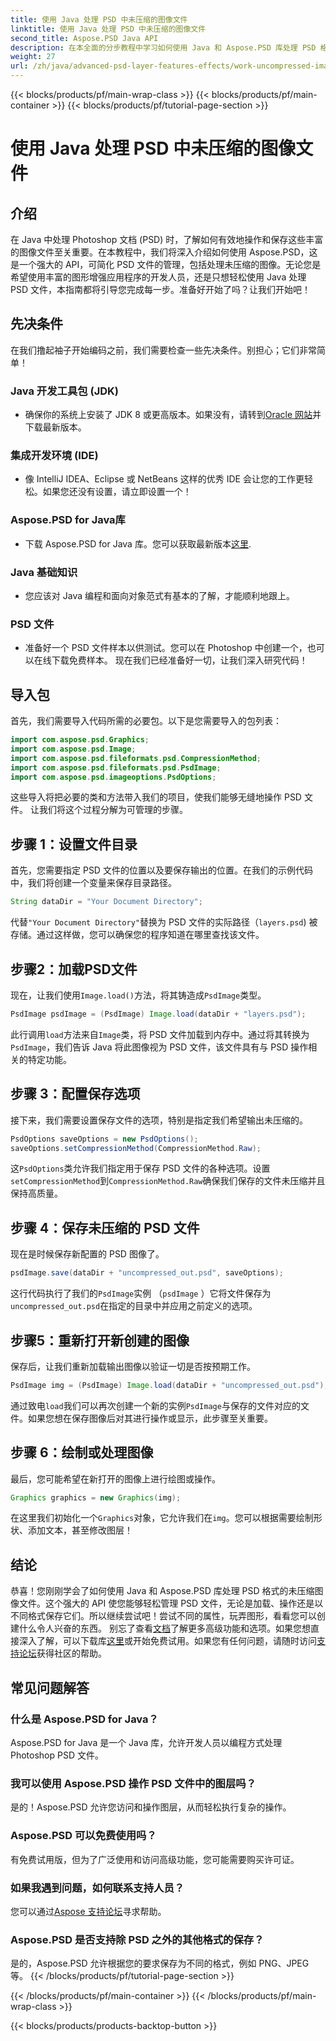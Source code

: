 ```yaml
---
title: 使用 Java 处理 PSD 中未压缩的图像文件
linktitle: 使用 Java 处理 PSD 中未压缩的图像文件
second_title: Aspose.PSD Java API
description: 在本全面的分步教程中学习如何使用 Java 和 Aspose.PSD 库处理 PSD 格式的未压缩图像文件。
weight: 27
url: /zh/java/advanced-psd-layer-features-effects/work-uncompressed-image-files-psd/
---
```


{{< blocks/products/pf/main-wrap-class >}}
{{< blocks/products/pf/main-container >}}
{{< blocks/products/pf/tutorial-page-section >}}

# 使用 Java 处理 PSD 中未压缩的图像文件

## 介绍
在 Java 中处理 Photoshop 文档 (PSD) 时，了解如何有效地操作和保存这些丰富的图像文件至关重要。在本教程中，我们将深入介绍如何使用 Aspose.PSD，这是一个强大的 API，可简化 PSD 文件的管理，包括处理未压缩的图像。无论您是希望使用丰富的图形增强应用程序的开发人员，还是只想轻松使用 Java 处理 PSD 文件，本指南都将引导您完成每一步。准备好开始了吗？让我们开始吧！
## 先决条件
在我们撸起袖子开始编码之前，我们需要检查一些先决条件。别担心；它们非常简单！
### Java 开发工具包 (JDK)
- 确保你的系统上安装了 JDK 8 或更高版本。如果没有，请转到[Oracle 网站](https://www.oracle.com/java/technologies/javase-jdk11-downloads.html)并下载最新版本。
### 集成开发环境 (IDE)
- 像 IntelliJ IDEA、Eclipse 或 NetBeans 这样的优秀 IDE 会让您的工作更轻松。如果您还没有设置，请立即设置一个！
### Aspose.PSD for Java库
- 下载 Aspose.PSD for Java 库。您可以获取最新版本[这里](https://releases.aspose.com/psd/java/). 
### Java 基础知识 
- 您应该对 Java 编程和面向对象范式有基本的了解，才能顺利地跟上。
### PSD 文件
- 准备好一个 PSD 文件样本以供测试。您可以在 Photoshop 中创建一个，也可以在线下载免费样本。 
现在我们已经准备好一切，让我们深入研究代码！
## 导入包
首先，我们需要导入代码所需的必要包。以下是您需要导入的包列表：
```java
import com.aspose.psd.Graphics;
import com.aspose.psd.Image;
import com.aspose.psd.fileformats.psd.CompressionMethod;
import com.aspose.psd.fileformats.psd.PsdImage;
import com.aspose.psd.imageoptions.PsdOptions;
```
这些导入将把必要的类和方法带入我们的项目，使我们能够无缝地操作 PSD 文件。 
让我们将这个过程分解为可管理的步骤。 
## 步骤 1：设置文件目录
首先，您需要指定 PSD 文件的位置以及要保存输出的位置。在我们的示例代码中，我们将创建一个变量来保存目录路径。
```java
String dataDir = "Your Document Directory";
```
代替`"Your Document Directory"`替换为 PSD 文件的实际路径（`layers.psd`) 被存储。通过这样做，您可以确保您的程序知道在哪里查找该文件。
## 步骤2：加载PSD文件
现在，让我们使用`Image.load()`方法，将其铸造成`PsdImage`类型。
```java
PsdImage psdImage = (PsdImage) Image.load(dataDir + "layers.psd");
```
此行调用`load`方法来自`Image`类，将 PSD 文件加载到内存中。通过将其转换为`PsdImage`，我们告诉 Java 将此图像视为 PSD 文件，该文件具有与 PSD 操作相关的特定功能。
## 步骤 3：配置保存选项
接下来，我们需要设置保存文件的选项，特别是指定我们希望输出未压缩的。
```java
PsdOptions saveOptions = new PsdOptions();
saveOptions.setCompressionMethod(CompressionMethod.Raw);
```
这`PsdOptions`类允许我们指定用于保存 PSD 文件的各种选项。设置`setCompressionMethod`到`CompressionMethod.Raw`确保我们保存的文件未压缩并且保持高质量。
## 步骤 4：保存未压缩的 PSD 文件
现在是时候保存新配置的 PSD 图像了。
```java
psdImage.save(dataDir + "uncompressed_out.psd", saveOptions);
```
这行代码执行了我们的`PsdImage`实例 （`psdImage` ）它将文件保存为`uncompressed_out.psd`在指定的目录中并应用之前定义的选项。
## 步骤5：重新打开新创建的图像
保存后，让我们重新加载输出图像以验证一切是否按预期工作。
```java
PsdImage img = (PsdImage) Image.load(dataDir + "uncompressed_out.psd");
```
通过致电`load`我们可以再次创建一个新的实例`PsdImage`与保存的文件对应的文件。如果您想在保存图像后对其进行操作或显示，此步骤至关重要。
## 步骤 6：绘制或处理图像
最后，您可能希望在新打开的图像上进行绘图或操作。
```java
Graphics graphics = new Graphics(img);
```
在这里我们初始化一个`Graphics`对象，它允许我们在`img`。您可以根据需要绘制形状、添加文本，甚至修改图层！
## 结论
恭喜！您刚刚学会了如何使用 Java 和 Aspose.PSD 库处理 PSD 格式的未压缩图像文件。这个强大的 API 使您能够轻松管理 PSD 文件，无论是加载、操作还是以不同格式保存它们。所以继续尝试吧！尝试不同的属性，玩弄图形，看看您可以创建什么令人兴奋的东西。
别忘了查看[文档](https://reference.aspose.com/psd/java/)了解更多高级功能和选项。如果您想直接深入了解，可以下载库[这里](https://releases.aspose.com/psd/java/)或开始免费试用。如果您有任何问题，请随时访问[支持论坛](https://forum.aspose.com/c/psd/34)获得社区的帮助。
## 常见问题解答
### 什么是 Aspose.PSD for Java？
Aspose.PSD for Java 是一个 Java 库，允许开发人员以编程方式处理 Photoshop PSD 文件。
### 我可以使用 Aspose.PSD 操作 PSD 文件中的图层吗？
是的！Aspose.PSD 允许您访问和操作图层，从而轻松执行复杂的操作。
### Aspose.PSD 可以免费使用吗？
有免费试用版，但为了广泛使用和访问高级功能，您可能需要购买许可证。
### 如果我遇到问题，如何联系支持人员？
您可以通过[Aspose 支持论坛](https://forum.aspose.com/c/psd/34)寻求帮助。
### Aspose.PSD 是否支持除 PSD 之外的其他格式的保存？
是的，Aspose.PSD 允许根据您的要求保存为不同的格式，例如 PNG、JPEG 等。
{{< /blocks/products/pf/tutorial-page-section >}}

{{< /blocks/products/pf/main-container >}}
{{< /blocks/products/pf/main-wrap-class >}}

{{< blocks/products/products-backtop-button >}}
